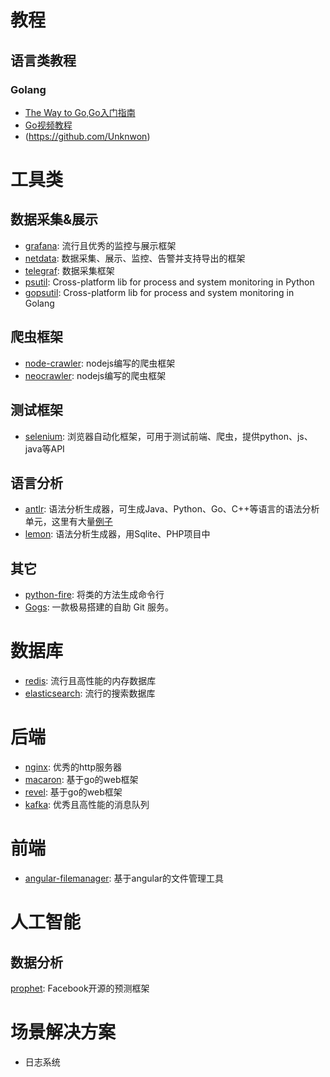 # 教程
## 语言类教程
### Golang
* [The Way to Go,Go入门指南](https://github.com/Unknwon/the-way-to-go_ZH_CN)
* [Go视频教程](https://github.com/Unknwon/go-fundamental-programming)
* (https://github.com/Unknwon)


# 工具类

## 数据采集&展示
* [grafana](https://github.com/grafana/grafana): 流行且优秀的监控与展示框架
* [netdata](https://github.com/firehol/netdata): 数据采集、展示、监控、告警并支持导出的框架
* [telegraf](https://github.com/influxdata/telegraf): 数据采集框架
* [psutil](https://github.com/giampaolo/psutil): Cross-platform lib for process and system monitoring in Python
* [gopsutil](https://github.com/shirou/gopsutil): Cross-platform lib for process and system monitoring in Golang

## 爬虫框架
* [node-crawler](https://github.com/bda-research/node-crawler): nodejs编写的爬虫框架
* [neocrawler](https://www.npmjs.com/package/neocrawler): nodejs编写的爬虫框架

## 测试框架
* [selenium](https://github.com/SeleniumHQ/selenium): 浏览器自动化框架，可用于测试前端、爬虫，提供python、js、java等API

## 语言分析
* [antlr](https://github.com/antlr/antlr4): 语法分析生成器，可生成Java、Python、Go、C++等语言的语法分析单元，这里有大量[例子](https://github.com/antlr/grammars-v4)
* [lemon](https://www.hwaci.com/sw/lemon/lemon.html): 语法分析生成器，用Sqlite、PHP项目中

## 其它
* [python-fire](https://github.com/google/python-fire): 将类的方法生成命令行
* [Gogs](https://github.com/gogits/gogs): 一款极易搭建的自助 Git 服务。


# 数据库
* [redis](https://github.com/antirez/redis): 流行且高性能的内存数据库
* [elasticsearch](https://github.com/elastic/elasticsearch): 流行的搜索数据库


# 后端
* [nginx](https://github.com/nginx/nginx): 优秀的http服务器
* [macaron](https://github.com/go-macaron/macaron): 基于go的web框架
* [revel](http://revel.github.io/): 基于go的web框架
* [kafka](https://github.com/apache/kafka): 优秀且高性能的消息队列


# 前端
* [angular-filemanager](https://github.com/joni2back/angular-filemanager): 基于angular的文件管理工具


# 人工智能

## 数据分析
[prophet](https://github.com/facebook/prophet): Facebook开源的预测框架


# 场景解决方案
* 日志系统

